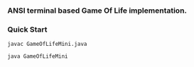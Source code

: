 ### ANSI terminal based Game Of Life implementation.

### Quick Start

```console
javac GameOfLifeMini.java

java GameOfLifeMini

```